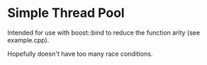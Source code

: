 Simple Thread Pool
==================

Intended for use with boost::bind to reduce the function arity (see example.cpp).

Hopefully doesn't have too many race conditions. 